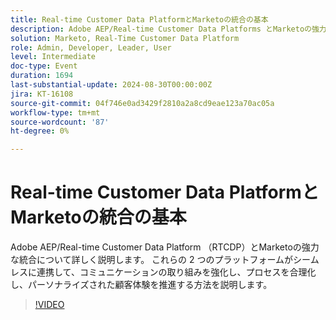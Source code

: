 ```yaml
---
title: Real-time Customer Data PlatformとMarketoの統合の基本
description: Adobe AEP/Real-time Customer Data Platforms とMarketoの強力な統合について詳しく説明します。 これらの 2 つのプラットフォームがシームレスに連携して、コミュニケーションの取り組みを強化し、プロセスを合理化し、パーソナライズされた顧客体験を推進する方法を説明します。
solution: Marketo, Real-Time Customer Data Platform
role: Admin, Developer, Leader, User
level: Intermediate
doc-type: Event
duration: 1694
last-substantial-update: 2024-08-30T00:00:00Z
jira: KT-16108
source-git-commit: 04f746e0ad3429f2810a2a8cd9eae123a70ac05a
workflow-type: tm+mt
source-wordcount: '87'
ht-degree: 0%

---
```



# Real-time Customer Data PlatformとMarketoの統合の基本

Adobe AEP/Real-time Customer Data Platform （RTCDP）とMarketoの強力な統合について詳しく説明します。 これらの 2 つのプラットフォームがシームレスに連携して、コミュニケーションの取り組みを強化し、プロセスを合理化し、パーソナライズされた顧客体験を推進する方法を説明します。

>[!VIDEO](https://video.tv.adobe.com/v/3433222/?learn=on)
